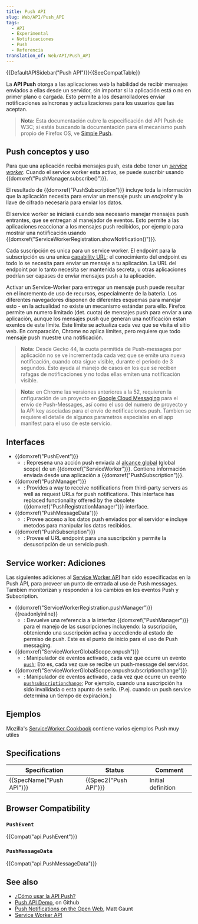 ```yaml
---
title: Push API
slug: Web/API/Push_API
tags:
  - API
  - Experimental
  - Notificaciones
  - Push
  - Referencia
translation_of: Web/API/Push_API
---
```


{{DefaultAPISidebar("Push API")}}{{SeeCompatTable}}

La **API Push** otorga a las aplicaciones web la habilidad de recibir mensajes enviados a ellas desde un servidor, sin importar si la aplicación está o no en primer plano o cargada. Esto permite a los desarrolladores enviar notificaciones asíncronas y actualizaciones para los usuarios que las aceptan.

> **Nota:** Esta documentación cubre la especificación del API Push de W3C; si estás buscando la documentación para el mecanismo push propio de Firefox OS, ve [Simple Push](/es/docs/Web/API/Simple_Push_API).

## Push conceptos y uso

Para que una aplicación recibá mensajes push, esta debe tener un _[service worker](/es/docs/Web/API/ServiceWorker_API)_. Cuando el service worker esta activo, se puede suscribir usando {{domxref("PushManager.subscribe()")}}.

El resultado de {{domxref("PushSubscription")}} incluye toda la información que la aplicación necesita para enviar un mensaje push: un _endpoint_ y la llave de cifrado necesaria para enviar los datos.

El service worker se iniciará cuando sea necesario manejar mensajes push entrantes, que se entregan al manejador de eventos. Esto permite a las aplicaciones reaccionar a los mensajes push recibidos, por ejemplo para mostrar una notiificación usando {{domxref("ServiceWorkerRegistration.showNotification()")}}.

Cada suscripción es unica para un service worker. El endpoint para la subscripción es una unica [capability URL](http://www.w3.org/TR/capability-urls/): el conocimiento del endpoint es todo lo se necesita para enviar un mensaje a tu aplicación. La URL del endpoint por lo tanto necesita ser mantenida secreta, u otras aplicaciones podrían ser capases de enviar mensajes push a tu aplicación.

Activar un Service-Worker para entregar un mensaje push puede resultar en el incremento de uso de recursos, especialmente de la batería. Los diferentes navegadores disponen de diferentes esquemas para manejar esto - en la actualidad no existe un mecanismo estándar para ello. Firefox permite un numero limitado (det. cuota) de mensajes push para enviar a una aplicación, aunque los mensajes push que generan una notificación estan exentos de este límite. Este límite se actualiza cada vez que se visita el sitio web. En comparación, Chrome no aplica límites, pero requiere que todo mensaje push muestre una notificación.

> **Nota:** Desde Gecko 44, la cuota permitida de Push-messages por aplicación no se ve incrementada cada vez que se emite una nueva notificación, cuando otra sigue visible, durante el periodo de 3 segundos. Esto ayuda al manejo de casos en los que se reciben rafagas de notificaciones y no todas ellas emiten una notificación visible.

> **Nota:** en Chrome las versiones anteriores a la 52, requieren la cnfiguración de un proyecto en [Google Cloud Messaging](https://developers.google.com/cloud-messaging/) para el envío de Push-Messages, así como el uso del numero de proyecto y la API key asociadas para el envío de notificaciones push. Tambien se requiere el detalle de algunos parametros especiales en el app manifest para el uso de este servicio.

## Interfaces

- {{domxref("PushEvent")}}
  - : Represena una acción push enviada al [alcance global](/es/docs/Web/API/ServiceWorkerGlobalScope) (global scope) de un {{domxref("ServiceWorker")}}. Contiene información enviada desde una aplicación a {{domxref("PushSubscription")}}.
- {{domxref("PushManager")}}
  - : Provides a way to receive notifications from third-party servers as well as request URLs for push notifications. This interface has replaced functionality offered by the obsolete {{domxref("PushRegistrationManager")}} interface.
- {{domxref("PushMessageData")}}
  - : Provee acceso a los datos push enviados por el servidor e incluye metodos para manipular los datos recibidos.
- {{domxref("PushSubscription")}}
  - : Provee el URL endpoint para una suscripción y permite la desuscripción de un servicio push.

## Service worker: Adiciones

Las siguientes adiciones al [Service Worker API](/es/docs/Web/API/Service_Worker_API) han sido especificadas en la Push API, para proveer un punto de entrada al uso de Push messages. Tambien monitorizan y responden a los cambios en los eventos Push y Subscription.

- {{domxref("ServiceWorkerRegistration.pushManager")}} {{readonlyinline}}
  - : Devuelve una referencia a la interfaz {{domxref("PushManager")}} para el manejo de las suscripciones incluyendo: la suscripción, obteniendo una suscripción activa y accediendo al estado de permiso de push. Este es el punto de inicio para el uso de Push messaging.
- {{domxref("ServiceWorkerGlobalScope.onpush")}}
  - : Manipulador de eventos activado, cada vez que ocurre un evento [`push`](/es/docs/Web/Reference/Events/push); Eto es, cada vez que se recibe un push-message del servidor.
- {{domxref("ServiceWorkerGlobalScope.onpushsubscriptionchange")}}
  - : Manipulador de eventos activado, cada vez que ocurre un evento [`pushsubscriptionchange`](/es/docs/Web/Reference/Events/pushsubscriptionchange); Por ejemplo, cuando una suscripción ha sido invalidada o esta apunto de serlo. (P.ej. cuando un push service determina un tiempo de expiración.)

## Ejemplos

Mozilla's [ServiceWorker Cookbook](https://github.com/mdn/serviceworker-cookbook/) contiene varios ejemplos Push muy utiles

## Specifications

| Specification                    | Status                       | Comment            |
| -------------------------------- | ---------------------------- | ------------------ |
| {{SpecName("Push API")}} | {{Spec2("Push API")}} | Initial definition |

## Browser Compatibility

### `PushEvent`

{{Compat("api.PushEvent")}}

### `PushMessageData`

{{Compat("api.PushMessageData")}}

## See also

- [¿Cómo usar la API Push?](Web/API/Push_API/Using_the_Push_API)
- [Push API Demo](https://github.com/chrisdavidmills/push-api-demo), on Github
- [Push Notifications on the Open Web](http://updates.html5rocks.com/2015/03/push-notificatons-on-the-open-web), Matt Gaunt
- [Service Worker API](/es/docs/Web/API/Service_Worker_API)
